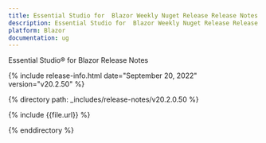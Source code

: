 ```yaml
---
title: Essential Studio for  Blazor Weekly Nuget Release Release Notes  
description: Essential Studio for  Blazor Weekly Nuget Release Release Notes 
platform: Blazor
documentation: ug
---
```


Essential Studio&reg; for  Blazor  Release Notes  

{% include release-info.html date="September 20, 2022"  version="v20.2.50" %} 

{% directory path: _includes/release-notes/v20.2.0.50 %}

{% include {{file.url}} %}

{% enddirectory %}
